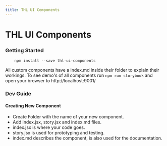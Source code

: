 ```yaml
---
title: THL UI Components
---
```


# THL UI Components

### Getting Started

```
	npm install --save thl-ui-components
```

All custom components have a index.md inside their folder to explain their workings.
To see demo's of all components run `npm run storybook` and open your browser to http://localhost:9001/

### Dev Guide

#### Creating New Component

- Create Folder with the name of your new component.
- Add index.jsx, story.jsx and index.md files.
- index.jsx is where your code goes.
- story.jsx is used for prototyping and testing.
- index.md describes the component, is also used for the documentation.
